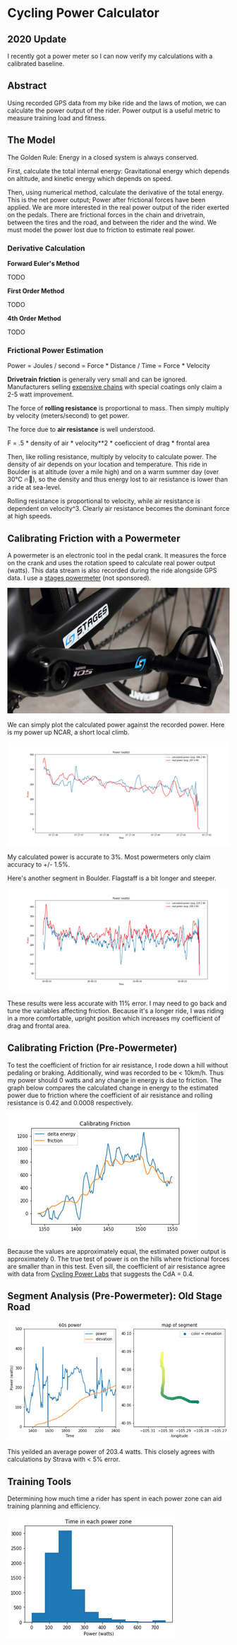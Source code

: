 # Cycling Power Calculator

## 2020 Update

I recently got a power meter so I can now verify my calculations with a calibrated baseline.

## Abstract

Using recorded GPS data from my bike ride and the laws of motion, we can calculate the power output of the rider. Power output is a useful metric to measure training load and fitness.

## The Model

The Golden Rule: Energy in a closed system is always conserved.

First, calculate the total internal energy: Gravitational energy which depends on altitude, and kinetic energy which depends on speed.

Then, using numerical method, calculate the derivative of the total energy. This is the net power output; Power after frictional forces have been applied. We are more interested in the real power output of the rider exerted on the pedals. There are frictional forces in the chain and drivetrain, between the tires and the road, and between the rider and the wind. We must model the power lost due to friction to estimate real power.

### Derivative Calculation

**Forward Euler's Method**

TODO

**First Order Method**

TODO

**4th Order Method**

TODO

### Frictional Power Estimation

Power = Joules / second = Force * Distance / Time = Force * Velocity

**Drivetrain friction** is generally very small and can be ignored. Manufacturers selling [expensive chains](https://www.ceramicspeed.com/en/cycling/shop/ufo-products/ufo-racing-chain-shimano-11s/) with special coatings only claim a 2-5 watt improvement.

The force of **rolling resistance** is proportional to mass. Then simply multiply by velocity (meters/second) to get power.

The force due to **air resistance** is well understood.

F = .5 * density of air * velocity**2 * coeficcient of drag * frontal area

Then, like rolling resistance, multiply by velocity to calculate power.
The density of air depends on your location and temperature. This ride in Boulder is at altitude (over a mile high) and on a warm summer day (over 30°C 🔥🥵), so the density and thus energy lost to air resistance is lower than a ride at sea-level.

Rolling resistance is proportional to velocity, while air resistance is dependent on velocity^3. Clearly air resistance becomes the dominant force at high speeds.

## Calibrating Friction with a Powermeter

A powermeter is an electronic tool in the pedal crank. It measures the force on the crank and uses the rotation speed to calculate real power output (watts). This data stream is also recorded during the ride alongside GPS data.
I use a [stages powermeter](https://store.stagescycling.com/stages-power-meters) (not sponsored).

![Stages Powermeter](Show/StagesPowermeter.jpg)

We can simply plot the calculated power against the recorded power. Here is my power up NCAR, a short local climb.

![Compare Power](Show/Plot_Power_NCAR.png)

My calculated power is accurate to 3%. Most powermeters only claim accuracy to +/- 1.5%.

Here's another segment in Boulder. Flagstaff is a bit longer and steeper.

![Compare Power](Show/Plot_Power_Flagstaff.png)

These results were less accurate with 11% error. I may need to go back and tune the variables affecting friction. Because it's a longer ride, I was riding in a more comfortable, upright position which increases my coefficient of drag and frontal area.

## Calibrating Friction (Pre-Powermeter)

To test the coefficient of friction for air resistance, I rode down a hill without pedaling or braking. Additionally, wind was recorded to be < 10km/h. Thus my power should 0 watts and any change in energy is due to friction. The graph below compares the calculated change in energy to the estimated power due to friction where the coefficient of air resistance and rolling resistance is 0.42 and 0.0008 respectively.

![Friction Calibration](Show/CalibratingFriction.png)

Because the values are approximately equal, the estimated power output is approximately 0. The true test of power is on the hills where frictional forces are smaller than in this test. Even sill, the coefficient of air resistance agree with data from [Cycling Power Labs](https://www.cyclingpowerlab.com/CyclingAerodynamics.aspx)  that suggests the CdA = 0.4.

## Segment Analysis (Pre-Powermeter): Old Stage Road

![Power](Show/Power.png)

This yeilded an average power of 203.4 watts. This closely agrees with calculations by Strava with < 5% error.


## Training Tools

Determining how much time a rider has spent in each power zone can aid training planning and efficiency.

![PowerCurve](Show/PowerCurve.png)
